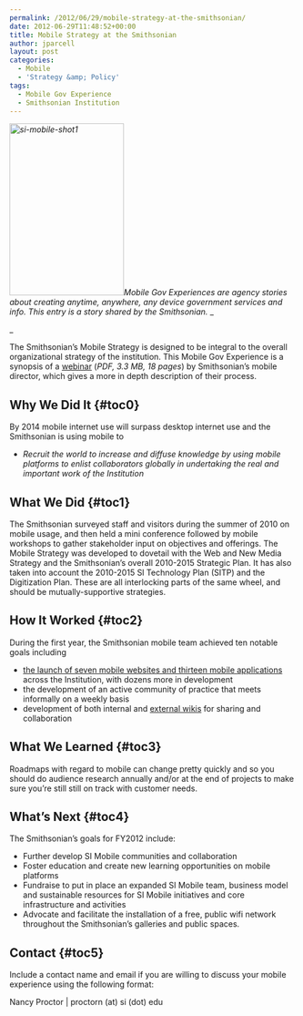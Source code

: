 ```yaml
---
permalink: /2012/06/29/mobile-strategy-at-the-smithsonian/
date: 2012-06-29T11:48:52+00:00
title: Mobile Strategy at the Smithsonian
author: jparcell
layout: post
categories:
  - Mobile
  - 'Strategy &amp; Policy'
tags:
  - Mobile Gov Experience
  - Smithsonian Institution
---
```


_[<img class="size-full wp-image-93762 alignright" alt="si-mobile-shot1" src="https://s3.amazonaws.com/sitesusa/wp-content/uploads/sites/212/2013/12/si-mobile-shot1.jpg" width="201" height="302" />](https://s3.amazonaws.com/sitesusa/wp-content/uploads/sites/212/2013/12/si-mobile-shot1.jpg)Mobile Gov Experiences are agency stories about creating anytime, anywhere, any device government services and info. This entry is a story shared by the Smithsonian._ _
  
_ 

The Smithsonian&#8217;s Mobile Strategy is designed to be integral to the overall organizational strategy of the institution. This Mobile Gov Experience is a synopsis of a [webinar](https://s3.amazonaws.com/sitesusa/wp-content/uploads/sites/212/2012/06/mobile-strategy-at-the-smithsonian-slides.pdf) (_PDF, 3.3 MB, 18 pages_) by Smithsonian’s mobile director, which gives a more in depth description of their process.

## <a name="x-Why We Did It"></a>Why We Did It {#toc0}

By 2014 mobile internet use will surpass desktop internet use and the Smithsonian is using mobile to

  * _Recruit the world to increase and diffuse knowledge by using mobile platforms to enlist collaborators globally in undertaking the real and important work of the Institution_

## <a name="x-What We Did"></a>What We Did {#toc1}

The Smithsonian surveyed staff and visitors during the summer of 2010 on mobile usage, and then held a mini conference followed by mobile workshops to gather stakeholder input on objectives and offerings. The Mobile Strategy was developed to dovetail with the Web and New Media Strategy and the Smithsonian’s overall 2010-2015 Strategic Plan. It has also taken into account the 2010-2015 SI Technology Plan (SITP) and the Digitization Plan. These are all interlocking parts of the same wheel, and should be mutually-supportive strategies.

## <a name="x-How It Worked"></a>How It Worked {#toc2}

During the first year, the Smithsonian mobile team achieved ten notable goals including

  * <a href="http://si.edu/Connect/Mobile#SocialMedia" rel="nofollow">the launch of seven mobile websites and thirteen mobile applications</a> across the Institution, with dozens more in development
  * the development of an active community of practice that meets informally on a weekly basis
  * development of both internal and [external wikis](http://smithsonian-webstrategy.wikispaces.com/Mobile) for sharing and collaboration

## <a name="x-What We Learned"></a>What We Learned {#toc3}

Roadmaps with regard to mobile can change pretty quickly and so you should do audience research annually and/or at the end of projects to make sure you&#8217;re still still on track with customer needs.

## <a name="x-What's Next"></a>What&#8217;s Next {#toc4}

The Smithsonian&#8217;s goals for FY2012 include:

  * Further develop SI Mobile communities and collaboration
  * Foster education and create new learning opportunities on mobile platforms
  * Fundraise to put in place an expanded SI Mobile team, business model and sustainable resources for SI Mobile initiatives and core infrastructure and activities
  * Advocate and facilitate the installation of a free, public wifi network throughout the Smithsonian’s galleries and public spaces.

## <a name="x-Contact"></a>Contact {#toc5}

Include a contact name and email if you are willing to discuss your mobile experience using the following format:
  
Nancy Proctor | proctorn (at) si (dot) edu